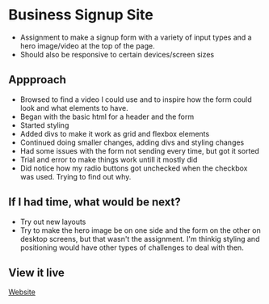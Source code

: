 # Business Signup Site
- Assignment to make a signup form with a variety of input types and a hero image/video at the top of the page.
- Should also be responsive to certain devices/screen sizes

## Appproach
- Browsed to find a video I could use and to inspire how the form could look and what elements to have.
- Began with the basic html for a header and the form
- Started styling
- Added divs to make it work as grid and flexbox elements
- Continued doing smaller changes, adding divs and styling changes
- Had some issues with the form not sending every time, but got it sorted
- Trial and error to make things work untill it mostly did
- Did notice how my radio buttons got unchecked when the checkbox was used. Trying to find out why.

## If I had time, what would be next?
- Try out new layouts
- Try to make the hero image be on one side and the form on the other on desktop screens, but that wasn't the assignment. I'm thinkig styling and positioning would have other types of challenges to deal with then.

## View it live
[Website](https://business-signup.netlify.app/)
